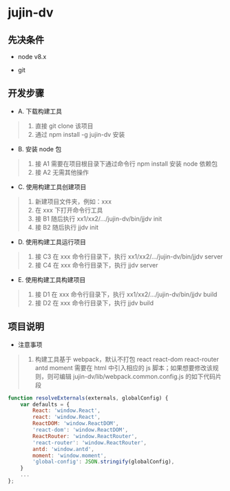 # jujin-dv

## 先决条件

* node v8.x

* git

## 开发步骤

* A. 下载构建工具

> 1. 直接 git clone 该项目
> 2. 通过 npm install -g jujin-dv 安装

* B. 安装 node 包

> 1. 接 A1 需要在项目根目录下通过命令行 npm install 安装 node 依赖包
> 2. 接 A2 无需其他操作

* C. 使用构建工具创建项目

> 1. 新建项目文件夹，例如：xxx
> 2. 在 xxx 下打开命令行工具
> 3. 接 B1 随后执行 xx1/xx2/.../jujin-dv/bin/jjdv init
> 4. 接 B2 随后执行 jjdv init

* D. 使用构建工具运行项目

> 1. 接 C3 在 xxx 命令行目录下，执行 xx1/xx2/.../jujin-dv/bin/jjdv server
> 2. 接 C4 在 xxx 命令行目录下，执行 jjdv server

* E. 使用构建工具构建项目

> 1. 接 D1 在 xxx 命令行目录下，执行 xx1/xx2/.../jujin-dv/bin/jjdv build
> 2. 接 D2 在 xxx 命令行目录下，执行 jjdv build
 
## 项目说明

* 注意事项

> 1. 构建工具基于 webpack，默认不打包 react react-dom react-router antd moment 需要在 html 中引入相应的 js 脚本；如果想要修改该规则，则可编辑 jujin-dv/lib/webpack.common.config.js 的如下代码片段

```javascript
function resolveExternals(externals, globalConfig) {
    var defaults = {
        React: 'window.React',
        react: 'window.React',
        ReactDOM: 'window.ReactDOM',
        'react-dom': 'window.ReactDOM',
        ReactRouter: 'window.ReactRouter',
        'react-router': 'window.ReactRouter',
        antd: 'window.antd',
        moment: 'window.moment',
        'global-config': JSON.stringify(globalConfig),
    }
    ...
};
```

